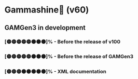 # Gammashine💛 (v60)
##  GAMGen3 in development

### [🟡🟡🟡🟡🟡⚫⚫⚫]% - Before the release of v100  
### [🟡🟡🟡🟡🟡⚫⚫⚫]% - Before the release of GAMGen3  
### [🟡🟡🟡⚫⚫⚫⚫⚫]% - XML documentation    
